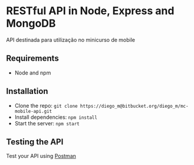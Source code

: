 # RESTful API in Node, Express and MongoDB

API destinada para utilização no minicurso de mobile

## Requirements

- Node and npm

## Installation

- Clone the repo: `git clone https://diego_m@bitbucket.org/diego_m/mc-mobile-api.git`
- Install dependencies: `npm install`
- Start the server: `npm start`

## Testing the API
Test your API using [Postman](https://chrome.google.com/webstore/detail/postman-rest-client-packa/fhbjgbiflinjbdggehcddcbncdddomop)
